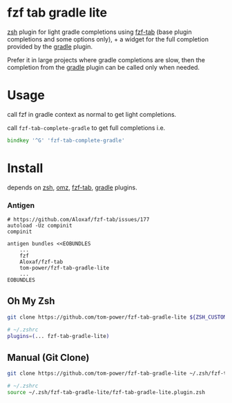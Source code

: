 # fzf tab gradle lite

[zsh](https://www.zsh.org/) plugin for light gradle completions using [fzf-tab](https://github.com/Aloxaf/fzf-tab) (base plugin completions and some options only), + a widget for the full completion provided by the [gradle](https://github.com/ohmyzsh/ohmyzsh/blob/master/plugins/gradle/gradle.plugin.zsh) plugin.

Prefer it in large projects where gradle completions are slow, then the completion from the [gradle](https://github.com/ohmyzsh/ohmyzsh/blob/master/plugins/gradle/gradle.plugin.zsh) plugin can be called only when needed.

# Usage

call fzf in gradle context as normal to get light completions.

call `fzf-tab-complete-gradle` to get full completions i.e.

```zsh
bindkey '^G' 'fzf-tab-complete-gradle'
```

# Install

depends on [zsh](https://www.zsh.org/), [omz](https://ohmyz.sh/), [fzf-tab](https://github.com/Aloxaf/fzf-tab), [gradle](https://github.com/ohmyzsh/ohmyzsh/blob/master/plugins/gradle/gradle.plugin.zsh) plugins.

### Antigen
```
# https://github.com/Aloxaf/fzf-tab/issues/177
autoload -Uz compinit
compinit

antigen bundles <<EOBUNDLES
    ...
    fzf
    Aloxaf/fzf-tab
    tom-power/fzf-tab-gradle-lite
    ...
EOBUNDLES
```

## Oh My Zsh

```sh
git clone https://github.com/tom-power/fzf-tab-gradle-lite ${ZSH_CUSTOM:-~/.oh-my-zsh/custom}/plugins/fzf-tab-gradle-lite
```

```sh
# ~/.zshrc
plugins=(... fzf-tab-gradle-lite)
```

## Manual (Git Clone)

```sh
git clone https://github.com/tom-power/fzf-tab-gradle-lite ~/.zsh/fzf-tab-gradle-lite
```

```sh
# ~/.zshrc
source ~/.zsh/fzf-tab-gradle-lite/fzf-tab-gradle-lite.plugin.zsh
```
